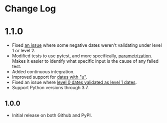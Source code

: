 Change Log
==========


1.1.0
=====

* Fixed [an issue](https://github.com/unt-libraries/edtf-validate/issues/15/) where some negative dates weren't validating under level 1 or level 2.
* Modified tests to use pytest, and more specifically, [parametrization](https://github.com/unt-libraries/edtf-validate/issues/3). Makes it easier to identify what specific
  input is the cause of any failed test.
* Added continuous integration.
* Improved support for [dates with "u"](https://github.com/unt-libraries/edtf-validate/issues/5).
* Fixed an issue where [level 0 dates validated as level 1 dates](https://github.com/unt-libraries/edtf-validate/issues/6).
* Support Python versions through 3.7.

1.0.0
-----

* Initial release on both Github and PyPI.
